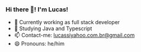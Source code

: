 ### Hi there 👋! I'm Lucas!

- 🔭 Currently working as full stack developer
- 🌱 Studying Java and Typescript
- 📫 Contact-me: lucassiyahoo.com.br@gmail.com
- 😄 Pronouns: he/him

